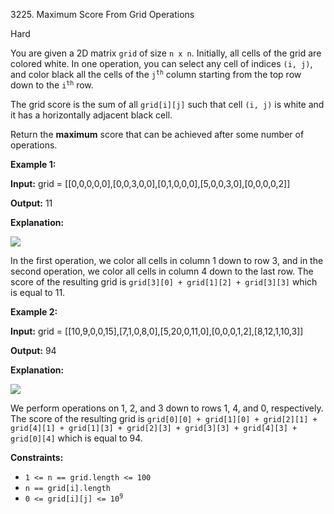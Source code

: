 3225\. Maximum Score From Grid Operations

Hard

You are given a 2D matrix `grid` of size `n x n`. Initially, all cells of the grid are colored white. In one operation, you can select any cell of indices `(i, j)`, and color black all the cells of the <code>j<sup>th</sup></code> column starting from the top row down to the <code>i<sup>th</sup></code> row.

The grid score is the sum of all `grid[i][j]` such that cell `(i, j)` is white and it has a horizontally adjacent black cell.

Return the **maximum** score that can be achieved after some number of operations.

**Example 1:**

**Input:** grid = [[0,0,0,0,0],[0,0,3,0,0],[0,1,0,0,0],[5,0,0,3,0],[0,0,0,0,2]]

**Output:** 11

**Explanation:**

![](https://assets.leetcode.com/uploads/2024/05/11/one.png)

In the first operation, we color all cells in column 1 down to row 3, and in the second operation, we color all cells in column 4 down to the last row. The score of the resulting grid is `grid[3][0] + grid[1][2] + grid[3][3]` which is equal to 11.

**Example 2:**

**Input:** grid = [[10,9,0,0,15],[7,1,0,8,0],[5,20,0,11,0],[0,0,0,1,2],[8,12,1,10,3]]

**Output:** 94

**Explanation:**

![](https://assets.leetcode.com/uploads/2024/05/11/two-1.png)

We perform operations on 1, 2, and 3 down to rows 1, 4, and 0, respectively. The score of the resulting grid is `grid[0][0] + grid[1][0] + grid[2][1] + grid[4][1] + grid[1][3] + grid[2][3] + grid[3][3] + grid[4][3] + grid[0][4]` which is equal to 94.

**Constraints:**

*   `1 <= n == grid.length <= 100`
*   `n == grid[i].length`
*   <code>0 <= grid[i][j] <= 10<sup>9</sup></code>